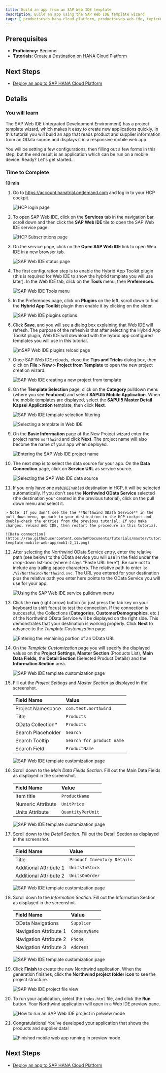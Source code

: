 ```yaml
---
title: Build an app from an SAP Web IDE template
description: Build an app using the SAP Web IDE template wizard
tags: [ products>sap-hana-cloud-platform, products>sap-web-ide, topic>cloud, topic>html5, topic>mobile, topic>odata, topic>sapui5, tutorial>beginner ]
---
```

## Prerequisites
 - **Proficiency:** Beginner
 - **Tutorials:** [Create a Destination on HANA Cloud Platform](http://go.sap.com/developer/tutorials/hcp-create-destination.html)

## Next Steps
 - [Deploy an app to SAP HANA Cloud Platform](http://go.sap.com/developer/tutorials/hcp-deploy-mobile-web-app.html)

## Details

### You will learn
The SAP Web IDE (Integrated Development Environment) has a project template wizard, which makes it easy to create new applications quickly. In this tutorial you will build an app that reads product and supplier information from an OData source and displays it in a responsive mobile web app.

You will be setting a few configurations, then filling out a few forms in this step, but the end result is an application which can be run on a mobile device.  Ready?  Let's get started...

### Time to Complete
**10 min**


1. Go to <https://account.hanatrial.ondemand.com> and log in to your HCP cockpit.

    ![HCP login page](https://raw.githubusercontent.com/SAPDocuments/Tutorials/master/tutorials/hcp-template-mobile-web-app/mob1-2_1.png)

2. To open SAP Web IDE, click on the **Services** tab in the navigation bar, scroll down and then click the **SAP Web IDE** tile to open the SAP Web IDE service page.

    ![HCP Subscriptions page](https://raw.githubusercontent.com/SAPDocuments/Tutorials/master/tutorials/hcp-template-mobile-web-app/mob1-2_2.png)

3. On the service page, click on the **Open SAP Web IDE** link to open Web IDE in a new browser tab.

    ![SAP Web IDE status page](https://raw.githubusercontent.com/SAPDocuments/Tutorials/master/tutorials/hcp-template-mobile-web-app/mob1-2_3.png)

4. The first configuration step is to enable the Hybrid App Toolkit plugin (this is required for Web IDE to show the hybrid template you will use later). In the Web IDE tab, click on the **Tools** menu, then **Preferences**.

    ![SAP Web IDE Tools menu](https://raw.githubusercontent.com/SAPDocuments/Tutorials/master/tutorials/hcp-template-mobile-web-app/mob1-2_4.png)

5. In the Preferences page, click on **Plugins** on the left, scroll down to find the **Hybrid App Toolkit** plugin then enable it by clicking on the slider.

    ![SAP Web IDE plugins options](https://raw.githubusercontent.com/SAPDocuments/Tutorials/master/tutorials/hcp-template-mobile-web-app/mob1-2_5.png)

6. Click **Save**, and you will see a dialog box explaining that Web IDE will refresh. The purpose of the refresh is that after selecting the Hybrid App Toolkit plugin, Web IDE will download with the hybrid app configured templates you will use in this tutorial.

    ![mSAP Web IDE plugins reload page](https://raw.githubusercontent.com/SAPDocuments/Tutorials/master/tutorials/hcp-template-mobile-web-app/mob1-2_6.png)

7. Once SAP Web IDE reloads, close the **Tips and Tricks** dialog box, then click on **File > New > Project from Template** to open the new project creation wizard.

    ![SAP Web IDE creating a new project from template](https://raw.githubusercontent.com/SAPDocuments/Tutorials/master/tutorials/hcp-template-mobile-web-app/mob1-2_7.png)

8. On the **Template Selection** page, click on the **Category** pulldown menu (where you see **Featured**) and select **SAPUI5 Mobile Application**. When the mobile templates are displayed, select the **SAPUI5 Master Detail Kapsel Application** template, then click **Next**.

    ![SAP Web IDE template selection filtering](https://raw.githubusercontent.com/SAPDocuments/Tutorials/master/tutorials/hcp-template-mobile-web-app/mob1-2_8a.png)

    ![Selecting a template in Web IDE](https://raw.githubusercontent.com/SAPDocuments/Tutorials/master/tutorials/hcp-template-mobile-web-app/mob1-2_8b.png)

9. On the **Basic Information** page of the New Project wizard enter the project name `northwind` and click **Next**. The project name will also become the name of your app when deployed.

    ![Entering the SAP Web IDE project name](https://raw.githubusercontent.com/SAPDocuments/Tutorials/master/tutorials/hcp-template-mobile-web-app/mob1-2_9.png)

10. The next step is to select the data source for your app. On the **Data Connection** page, click on **Service URL** as service source.

    ![Selecting the SAP Web IDE data source](https://raw.githubusercontent.com/SAPDocuments/Tutorials/master/tutorials/hcp-template-mobile-web-app/mob1-2_10.png)

11.  If you only have one *`WebIDEEnabled`* destination in HCP, it will be selected automatically. If you don't see the **Northwind OData Service** selected (the destination your created in the previous tutorial), click on the pull down menu and select it.

    > Note: If you don't see the the **Northwind OData Service** in the pull down menu, go back to your destination in the HCP cockpit and double-check the entries from the previous tutorial. If you make changes, reload Web IDE, then restart the procedure in this tutorial.

    ![Data connection](https://raw.githubusercontent.com/SAPDocuments/Tutorials/master/tutorials/hcp-template-mobile-web-app/mob1-2_11.png)

12. After selecting the Northwind OData Service entry, enter the relative path (see below) to the OData service you will use in the field under the drop-down list-box (where it says “Paste URL here”). Be sure not to include any trailing space characters. The relative path to enter is: `/V2/Northwind/Northwind.svc`. The URL you entered for your destination plus the relative path you enter here points to the OData Service you will use for your app.

    ![Using the SAP Web IDE service pulldown menu](https://raw.githubusercontent.com/SAPDocuments/Tutorials/master/tutorials/hcp-template-mobile-web-app/mob1-2_12.png)

13. Click the **run** (right arrow) button (or just press the tab key on your keyboard to shift focus) to test the connection. If the connection is successful, the Collections (**Categories**, **CustomerDemographics**, etc.) of the Northwind OData Service will be displayed on the right side. This demonstrates that your destination is working properly. Click **Next** to advance to the *Template Customization* page.

    ![Entering the remaining portion of an OData URL](https://raw.githubusercontent.com/SAPDocuments/Tutorials/master/tutorials/hcp-template-mobile-web-app/mob1-2_13.png)

14. On the *Template Customization* page you will specify the displayed values on the **Project Settings**, **Master Section** (Products List), **Main Data Fields**, the **Detail Section** (Selected Product Details) and the **Information Section** area.

    ![SAP Web IDE template customization page](https://raw.githubusercontent.com/SAPDocuments/Tutorials/master/tutorials/hcp-template-mobile-web-app/mob1-2_14.png)

15. Fill out the *Project Settings* and *Master Section* as displayed in the screenshot.

    Field Name                  |  Value
    :---------------------------| :-------------
    Project Namespace           | `com.test.northwind`
    Title                       | `Products`
    OData Collection*           | `Products`
    Search Placeholder          | `Search `
    Search Tooltip              | `Search for product name`
    Search Field                | `ProductName`

    ![SAP Web IDE template customization page](https://raw.githubusercontent.com/SAPDocuments/Tutorials/master/tutorials/hcp-template-mobile-web-app/mob1-2_15.png)

16. Scroll down to the *Main Data Fields Section*. Fill out the Main Data Fields as displayed in the screenshot.

    Field Name          |  Value
    :-------------------| :-------------
    Item title          | `ProductName`
    Numeric Attribute   | `UnitPrice`
    Units Attribute     | `QuantityPerUnit`

    ![SAP Web IDE template customization page](https://raw.githubusercontent.com/SAPDocuments/Tutorials/master/tutorials/hcp-template-mobile-web-app/mob1-2_16.png)

17. Scroll down to the *Detail Section*. Fill out the Detail Section as displayed in the screenshot.

    Field Name              |  Value
    :-----------------------| :-------------
    Title                   | `Product Inventory Details`
    Additional Attribute 1  | `UnitsInStock`
    Additional Attribute 2  | `UnitsOnOrder`

    ![SAP Web IDE template customization page](https://raw.githubusercontent.com/SAPDocuments/Tutorials/master/tutorials/hcp-template-mobile-web-app/mob1-2_17.png)

18. Scroll down to the *Information Section*. Fill out the Information Section as displayed in the screenshot.

    Field Name              |  Value
    :-----------------------| :-------------
    OData Navigations       | `Supplier`
    Navigation Attribute 1  | `CompanyName`
    Navigation Attribute 2  | `Phone`
    Navigation Attribute 3  | `Address`

    ![SAP Web IDE template customization page](https://raw.githubusercontent.com/SAPDocuments/Tutorials/master/tutorials/hcp-template-mobile-web-app/mob1-2_18.png)

19. Click **Finish** to create the new Northwind application. When the generation finishes, click the **Northwind project folder icon** to see the project structure.

    ![SAP Web IDE project file view](https://raw.githubusercontent.com/SAPDocuments/Tutorials/master/tutorials/hcp-template-mobile-web-app/mob1-2_19.png)

20. To run your application, select the `index.html` file, and click the **Run** button. Your Northwind application will open in a Web IDE preview pane.

    ![How to run an SAP Web IDE project in preview mode](https://raw.githubusercontent.com/SAPDocuments/Tutorials/master/tutorials/hcp-template-mobile-web-app/mob1-2_20.png)

21. Congratulations! You’ve developed your application that shows the products and supplier data!


    ![Finished mobile web app running in preview mode](https://raw.githubusercontent.com/SAPDocuments/Tutorials/master/tutorials/hcp-template-mobile-web-app/mob1-2_21.png)

## Next Steps
 - [Deploy an app to SAP HANA Cloud Platform](http://go.sap.com/developer/tutorials/hcp-deploy-mobile-web-app.html)
